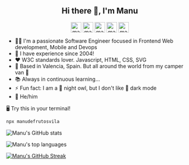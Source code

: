 <h2 align="center">Hi there 🤘, I'm Manu</h2>

<p align="center" width="300">
  <a href="https://github.com/manudefrutosvila" target="blank">
    <img align="center" src="https://cdn.jsdelivr.net/npm/simple-icons@3.0.1/icons/github.svg" alt="manudefrutosvila" height="28px" width="28px" 
  /></a>
  <a href="https://twitter.com/manufv" target="blank">
    <img align="center" src="https://cdn.jsdelivr.net/npm/simple-icons@3.0.1/icons/twitter.svg" alt="manufv" height="28px" width="28px" 
  /></a>
  <a href="https://linkedin.com/in/manufv" target="blank">
    <img align="center" src="https://cdn.jsdelivr.net/npm/simple-icons@3.0.1/icons/linkedin.svg" alt="manufv" height="28px" width="28px" 
  /></a>
  <a href="https://instagram.com/manufv" target="blank">
    <img align="center" src="https://cdn.jsdelivr.net/npm/simple-icons@3.0.1/icons/instagram.svg" alt="manufv" height="28px" width="28px" 
  /></a>
  <a href="https://www.manudefrutosvila.com/" target="blank">
    <img align="center" src="https://cdn.jsdelivr.net/npm/simple-icons@3.0.1/icons/about-dot-me.svg" alt="manudefrutosvila" height="28px" width="28px" 
  /></a>
</p>

- 🧑‍💻 I'm a passionate Software Engineer focused in Frontend Web development, Mobile and Devops
- 🔭 I have experience since 2004!
- ❤️ W3C standards lover. Javascript, HTML, CSS, SVG
- 📍 Based in Valencia, Spain. But all around the world from my camper van 🚐
- 📚 Always in continuous learning...
- ⚡ Fun fact: I am a 🦉 night owl, but I don't like 🌙 dark mode
- 🌈 He/him

🖥 Try this in your terminal!
```bash
npx manudefrutosvila
```

![Manu's GitHub stats](https://github-readme-stats.vercel.app/api?username=manudefrutosvila&count_private=true&show_icons=true&theme=nightowl)

![Manu's top languages](https://github-readme-stats.vercel.app/api/top-langs/?username=manudefrutosvila&layout=compact&langs_count=10&theme=nightowl&count_private=true)

[![Manu's GitHub Streak](https://streak-stats.demolab.com?user=manudefrutosvila&theme=nightowl)](https://git.io/streak-stats)

